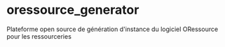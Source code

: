 # oressource_generator
Plateforme open source de génération d'instance du logiciel ORessource pour les ressourceries
